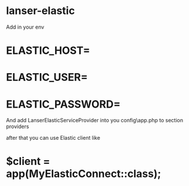 # lanser-elastic

Add in your env
# ELASTIC_HOST=
# ELASTIC_USER=
# ELASTIC_PASSWORD=

And add LanserElasticServiceProvider into you config\app.php to section providers

after that you can use Elastic client like
# $client = app(MyElasticConnect::class);
